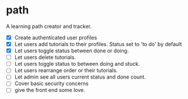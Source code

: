 # path
A learning path creator and tracker.

- [x] Create authenticated user profiles
- [x] Let users add tutorials to their profiles. Status set to 'to do' by default
- [x] Let users toggle status between done or doing.
- [ ] Let users delete tutorials.
- [ ] Let users toggle status to between doing and stuck.
- [ ] Let users rearrange order or their tutorials.
- [ ] Let admin see all users current status and done count.
- [ ] Cover basic security concerns
- [ ] give the front end some love.
